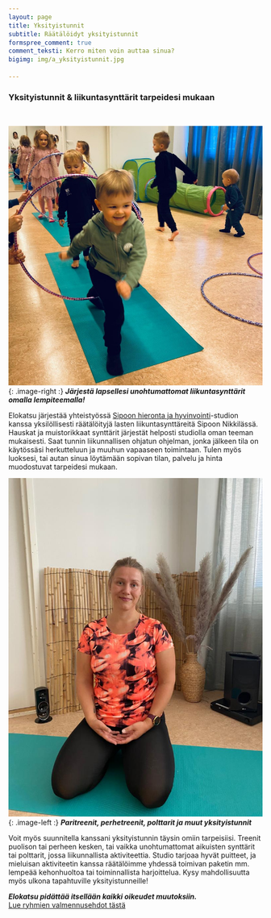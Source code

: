 ```yaml
---
layout: page
title: Yksityistunnit
subtitle: Räätälöidyt yksityistunnit
formspree_comment: true
comment_teksti: Kerro miten voin auttaa sinua?
bigimg: img/a_yksityistunnit.jpg

---
```

### Yksityistunnit & liikuntasynttärit tarpeidesi mukaan

<br/>

![liikuntasynttärit](/img/liikutasynttarit.jpg "Lasten liikuntasynttärit"){: .image-right :}
**_Järjestä lapsellesi unohtumattomat liikuntasynttärit omalla lempiteemalla!_**

Elokatsu järjestää yhteistyössä [Sipoon hieronta ja hyvinvointi](https://www.sipoonhierontajahyvinvointi.fi/)-studion kanssa yksilöllisesti räätälöityjä lasten liikuntasynttäreitä Sipoon Nikkilässä. Hauskat ja muistorikkaat synttärit järjestät helposti studiolla oman teeman mukaisesti. Saat tunnin liikunnallisen ohjatun ohjelman, jonka jälkeen tila on käytössäsi herkutteluun ja muuhun vapaaseen toimintaan.
Tulen myös luoksesi, tai autan sinua löytämään sopivan tilan, palvelu ja hinta muodostuvat tarpeidesi mukaan.

![yksityistunnit](/img/raataloidyt_tunnit.jpg "Suunnittele oma yksityistunti"){: .image-left :}
**_Paritreenit, perhetreenit, polttarit ja muut yksityistunnit_**

Voit myös suunnitella kanssani yksityistunnin täysin omiin tarpeisiisi. Treenit puolison tai perheen kesken, tai vaikka unohtumattomat aikuisten synttärit tai polttarit, jossa liikunnallista aktiviteettia. Studio tarjoaa hyvät puitteet, ja mieluisan aktiviteetin kanssa räätälöimme yhdessä toimivan paketin mm. lempeää kehonhuoltoa tai toiminnallista harjoittelua. Kysy mahdollisuutta myös ulkona tapahtuville yksityistunneille!

**_Elokatsu pidättää itsellään kaikki oikeudet muutoksiin._**  
[Lue ryhmien valmennusehdot tästä](/valmennusehdot)